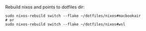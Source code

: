 Rebuild nixos and points to dotfiles dir:

```
sudo nixos-rebuild switch --flake ~/dotfiles/nixos#macbookair
# or
sudo nixos-rebuild switch --flake ~/dotfiles/nixos#wsl
```

